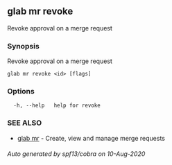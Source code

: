 ## glab mr revoke

Revoke approval on a merge request <id>

### Synopsis

Revoke approval on a merge request <id>

```
glab mr revoke <id> [flags]
```

### Options

```
  -h, --help   help for revoke
```

### SEE ALSO

* [glab mr](glab_mr.md)	 - Create, view and manage merge requests

###### Auto generated by spf13/cobra on 10-Aug-2020
